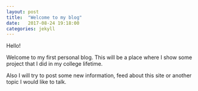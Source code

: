 ```yaml
---
layout: post
title:  "Welcome to my blog"
date:   2017-08-24 19:18:00
categories: jekyll
---
```

Hello!

Welcome to my first personal blog. This will be a place where I show some project that I did in my college lifetime.

Also I will try to post some new information, feed about this site or another topic I would like to talk.

